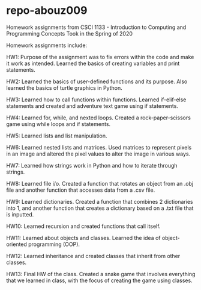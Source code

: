 # repo-abouz009
Homework assignments from CSCI 1133 - Introduction to Computing and Programming Concepts
Took in the Spring of 2020

Homework assignments include:

  HW1: Purpose of the assignment was to fix errors within the code and make it work as intended. Learned the basics of creating variables and print statements.
  
  HW2: Learned the basics of user-defined functions and its purpose. Also learned the basics of turtle graphics in Python.
  
  HW3: Learned how to call functions within functions. Learned if-elif-else statements and created and adventure text game using if statements.
  
  HW4: Learned for, while, and nexted loops. Created a rock-paper-scissors game using while loops and if statements.
  
  HW5: Learned lists and list manipulation.
  
  HW6: Learned nested lists and matrices. Used matrices to represent pixels in an image and altered the pixel values to alter the image in various ways.
  
  HW7: Learned how strings work in Python and how to iterate through strings.
  
  HW8: Learned file i/o. Created a function that rotates an object from an .obj file and another function that accesses data from a .csv file.
  
  HW9: Learned dictionaries. Created a function that combines 2 dictionaries into 1, and another function that creates a dictionary based on a .txt file that is inputted.
  
  HW10: Learned recursion and created functions that call itself.
  
  HW11: Learned about objects and classes. Learned the idea of object-oriented programming (OOP).
  
  HW12: Learned inheritance and created classes that inherit from other classes.
  
  HW13: Final HW of the class. Created a snake game that involves everything that we learned in class, with the focus of creating the game using classes.
